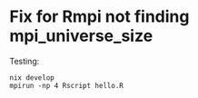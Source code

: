 Fix for Rmpi not finding mpi_universe_size
==========================================

Testing:

```
nix develop
mpirun -np 4 Rscript hello.R
```
